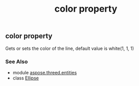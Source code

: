 ﻿---
title: color property
second_title: Aspose.3D for Python via .NET API References
description: 
type: docs
weight: 90
url: /python-net/aspose.threed.entities/ellipse/color/
is_root: false
---

## color property


Gets or sets the color of the line, default value is white(1, 1, 1)

### See Also
* module [aspose.threed.entities](../../)
* class [Ellipse](/3d/python-net/aspose.threed.entities/ellipse)

